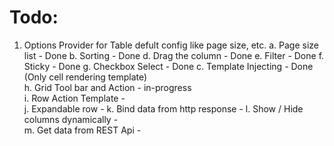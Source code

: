# Todo:
1. Options Provider for Table defult config like page size, etc.
    a. Page size list                   - Done
    b. Sorting                          - Done
    d. Drag the column                  - Done
    e. Filter                           - Done
    f. Sticky                           - Done
    g. Checkbox Select                  - Done
    c. Template Injecting               - Done (Only cell rendering template)           
    h. Grid Tool bar and Action         - in-progress    
    i. Row Action Template              -      
    j. Expandable row                   - 
    k. Bind data from http response     - 
    l. Show / Hide columns dynamically  -  
    m. Get data from REST Api           - 
